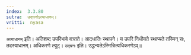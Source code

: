 ```yaml
---
index:  3.3.80
sutra:  उद्घनोऽत्याधानम्।
vritti:  nyasa
---
```


`अत्याधानम्` इति। अतिशब्द उपरिभावे वत्र्तते। आदधातिः स्थापने। य उपरि निधीयते स्थाप्यते तस्मिन् सः, तदस्याधानम्। अधिकरणे ल्युट्। `उद्घनः` इति। उद्धन्यतेऽस्मिन्नित्यधिकरणेऽप्॥
